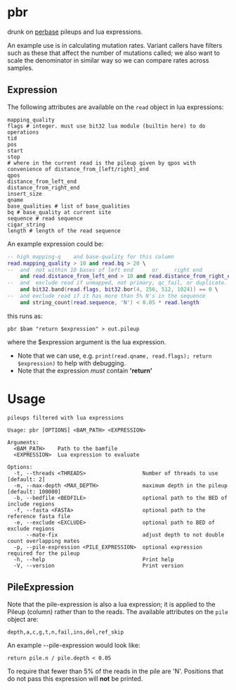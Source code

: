 # pbr

drunk on [perbase](https://github.com/sstadick/perbase) pileups and lua expressions.

An example use is in calculating mutation rates. Variant callers have filters such as these
that affect the number of mutations called; we also want to scale the denominator in similar
way so we can compare rates across samples.

## Expression

The following attributes are available on the `read` object in lua expressions:

```
mapping_quality
flags # integer. must use bit32 lua module (builtin here) to do operations
tid
pos
start
stop
# where in the current read is the pileup given by qpos with convenience of distance_from_[left/right]_end
qpos
distance_from_left_end
distance_from_right_end
insert_size
qname
base_qualities # list of base_qualities
bq # base_quality at current site
sequence # read sequence
cigar_string
length # length of the read sequence
```

An example expression could be:

```lua
-- high mapping-q    and base-quality for this column
read.mapping_quality > 10 and read.bq > 20 \
--  and  not within 10 bases of left end      or     right end
    and read.distance_from_left_end > 10 and read.distance_from_right_end > 10 \
--  and  exclude read if unmapped, not primary, qc_fail, or duplicate.
    and bit32.band(read.flags, bit32.bor(4, 256, 512, 1024)) == 0 \
--  and exclude read if it has more than 5% N's in the sequence
    and string_count(read.sequence, 'N') < 0.05 * read.length
```

this runs as:

```
pbr $bam "return $expression" > out.pileup
```

where the $expression argument is the lua expression.

- Note that we can use, e.g. `print(read.qname, read.flags); return $expression)` to help with debugging.
- Note that the expression _must_ contain **'return'**

# Usage

```
pileups filtered with lua expressions

Usage: pbr [OPTIONS] <BAM_PATH> <EXPRESSION>

Arguments:
  <BAM_PATH>    Path to the bamfile
  <EXPRESSION>  Lua expression to evaluate

Options:
  -t, --threads <THREADS>                  Number of threads to use [default: 2]
  -m, --max-depth <MAX_DEPTH>              maximum depth in the pileup [default: 100000]
  -b, --bedfile <BEDFILE>                  optional path to the BED of include regions
  -f, --fasta <FASTA>                      optional path to the reference fasta file
  -e, --exclude <EXCLUDE>                  optional path to BED of exclude regions
      --mate-fix                           adjust depth to not double count overlapping mates
  -p, --pile-expression <PILE_EXPRESSION>  optional expression required for the pileup
  -h, --help                               Print help
  -V, --version                            Print version
```

## PileExpression

Note that the pile-expression is also a lua expression; it is applied to the Pileup (column) rather than to the reads.
The available attributes on the `pile` object are:

```
depth,a,c,g,t,n,fail,ins,del,ref_skip
```

An example --pile-expression would look like:

```
return pile.n / pile.depth < 0.05
```

To require that fewer than 5% of the reads in the pile are 'N'. Positions that do not pass this expression will **not** be printed.
